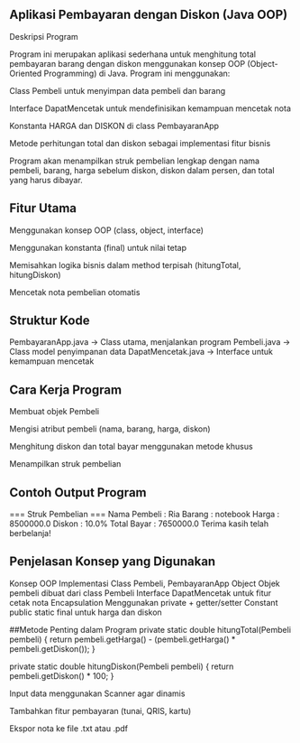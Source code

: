 ## Aplikasi Pembayaran dengan Diskon (Java OOP)
Deskripsi Program

Program ini merupakan aplikasi sederhana untuk menghitung total pembayaran barang dengan diskon menggunakan konsep OOP (Object-Oriented Programming) di Java. Program ini menggunakan:

Class Pembeli untuk menyimpan data pembeli dan barang

Interface DapatMencetak untuk mendefinisikan kemampuan mencetak nota

Konstanta HARGA dan DISKON di class PembayaranApp

Metode perhitungan total dan diskon sebagai implementasi fitur bisnis

Program akan menampilkan struk pembelian lengkap dengan nama pembeli, barang, harga sebelum diskon, diskon dalam persen, dan total yang harus dibayar.

## Fitur Utama

Menggunakan konsep OOP (class, object, interface)

Menggunakan konstanta (final) untuk nilai tetap

Memisahkan logika bisnis dalam method terpisah (hitungTotal, hitungDiskon)

Mencetak nota pembelian otomatis

## Struktur Kode
PembayaranApp.java      → Class utama, menjalankan program
Pembeli.java            → Class model penyimpanan data
DapatMencetak.java      → Interface untuk kemampuan mencetak

## Cara Kerja Program

Membuat objek Pembeli

Mengisi atribut pembeli (nama, barang, harga, diskon)

Menghitung diskon dan total bayar menggunakan metode khusus

Menampilkan struk pembelian

## Contoh Output Program
=== Struk Pembelian ===
Nama Pembeli : Ria
Barang       : notebook
Harga        : 8500000.0
Diskon       : 10.0%
Total Bayar  : 7650000.0
Terima kasih telah berbelanja!

## Penjelasan Konsep yang Digunakan
Konsep OOP	Implementasi
Class	Pembeli, PembayaranApp
Object	Objek pembeli dibuat dari class Pembeli
Interface	DapatMencetak untuk fitur cetak nota
Encapsulation	Menggunakan private + getter/setter
Constant	public static final untuk harga dan diskon

##Metode Penting dalam Program
private static double hitungTotal(Pembeli pembeli) {
    return pembeli.getHarga() - (pembeli.getHarga() * pembeli.getDiskon());
}

private static double hitungDiskon(Pembeli pembeli) {
    return pembeli.getDiskon() * 100;
}

Input data menggunakan Scanner agar dinamis

Tambahkan fitur pembayaran (tunai, QRIS, kartu)

Ekspor nota ke file .txt atau .pdf
